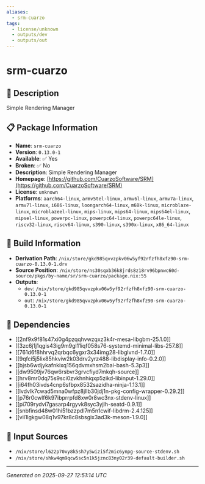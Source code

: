 ```yaml
---
aliases:
  - srm-cuarzo
tags:
  - license/unknown
  - outputs/dev
  - outputs/out
---
```


# srm-cuarzo

## 📝 Description

Simple Rendering Manager

## 📋 Package Information

- **Name**: `srm-cuarzo`
- **Version**: `0.13.0-1`
- **Available**: ✅ Yes
- **Broken**: ✅ No
- **Description**: Simple Rendering Manager
- **Homepage**: [https://github.com/CuarzoSoftware/SRM](https://github.com/CuarzoSoftware/SRM)
- **License**: `unknown`
- **Platforms**: `aarch64-linux`, `armv5tel-linux`, `armv6l-linux`, `armv7a-linux`, `armv7l-linux`, `i686-linux`, `loongarch64-linux`, `m68k-linux`, `microblaze-linux`, `microblazeel-linux`, `mips-linux`, `mips64-linux`, `mips64el-linux`, `mipsel-linux`, `powerpc-linux`, `powerpc64-linux`, `powerpc64le-linux`, `riscv32-linux`, `riscv64-linux`, `s390-linux`, `s390x-linux`, `x86_64-linux`

## 🔧 Build Information

- **Derivation Path**: `/nix/store/gkd985qvvzpkv06w5yf92rfzfh8xfz90-srm-cuarzo-0.13.0-1.drv`
- **Source Position**: `/nix/store/ns30sqxb36k8jrds8z18rv96bpnwc60d-source/pkgs/by-name/sr/srm-cuarzo/package.nix:55`
- **Outputs**:
  - `dev`:  `/nix/store/gkd985qvvzpkv06w5yf92rfzfh8xfz90-srm-cuarzo-0.13.0-1`
  - `out`:  `/nix/store/gkd985qvvzpkv06w5yf92rfzfh8xfz90-srm-cuarzo-0.13.0-1`

## 🔗 Dependencies

- [[2nf9x9f81s47xi0g4pzqqhvwzqxz3k4r-mesa-libgbm-25.1.0]]
- [[3zc6j1j1qgis43ig9m9gl11iqf058s76-systemd-minimal-libs-257.8]]
- [[761d6f8hhrvq2qrbqc6ygxr3x34img28-libglvnd-1.7.0]]
- [[9qfci5j5lix85hkviw2k03drv2yrz488-libdisplay-info-0.2.0]]
- [[bjsb6wdjykafnkixq156qdvmxhsm2bai-bash-5.3p3]]
- [[dw9509jv76qw6rsbvr3grvcfiyd7mkqh-source]]
- [[hrv8mr0dq75s9sci0zvkhnhiqxp5zikd-libinput-1.29.0]]
- [[i64fh03ivds4cnp6sfbpx8532sazidha-ninja-1.13.1]]
- [[lvdvlk7cwad5mna0wfpz8jllb30jdj1n-pkg-config-wrapper-0.29.2]]
- [[p76r0cwlf6k97ibprrpfd8xw0r8wc3nx-stdenv-linux]]
- [[pi709rydvi7gasarp4rgyvk8syc3yjlh-seatd-0.9.1]]
- [[snbfinsd48w01hi51bzzpdl7m5n1cwif-libdrm-2.4.125]]
- [[vil1lgkgw08q1v97kr8c8sbsgix3ad3k-meson-1.9.0]]

## 📁 Input Sources

- `/nix/store/l622p70vy8k5sh7y5wizi5f2mic6ynpg-source-stdenv.sh`
- `/nix/store/shkw4qm9qcw5sc5n1k5jznc83ny02r39-default-builder.sh`

---
*Generated on 2025-09-27 12:51:14 UTC*
